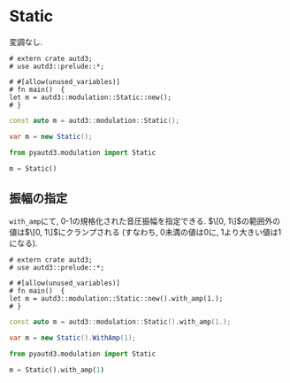 # Static

変調なし.


```rust,edition2021
# extern crate autd3;
# use autd3::prelude::*;

# #[allow(unused_variables)]
# fn main()  {
let m = autd3::modulation::Static::new();
# }
```

```cpp
const auto m = autd3::modulation::Static();
```

```cs
var m = new Static();
```

```python
from pyautd3.modulation import Static

m = Static()
```

## 振幅の指定

`with_amp`にて, 0-1の規格化された音圧振幅を指定できる.
$\[0, 1\]$の範囲外の値は$\[0, 1\]$にクランプされる (すなわち, $0$未満の値は$0$に, $1$より大きい値は$1$になる).

```rust,edition2021
# extern crate autd3;
# use autd3::prelude::*;

# #[allow(unused_variables)]
# fn main()  {
let m = autd3::modulation::Static::new().with_amp(1.);
# }
```

```cpp
const auto m = autd3::modulation::Static().with_amp(1.);
```

```cs
var m = new Static().WithAmp(1);
```

```python
from pyautd3.modulation import Static

m = Static().with_amp(1)
```
